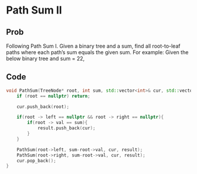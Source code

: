 # Path Sum II

## Prob

Following Path Sum I. Given a binary tree and a sum, find all root-to-leaf paths where each path’s sum equals the given sum. For example: Given the below binary tree and sum = 22,

## Code

```cpp
void PathSum(TreeNode* root, int sum, std::vector<int>& cur, std::vector<std::vector<int>>& result){
	if (root == nullptr) return;

	cur.push_back(root);

	if(root -> left == nullptr && root -> right == nullptr){
		if(root -> val == sum){
			result.push_back(cur);
		}
	}

	PathSum(root->left, sum-root->val, cur, result);
	PathSum(root->right, sum-root->val, cur, result);
	cur.pop_back();
}
```